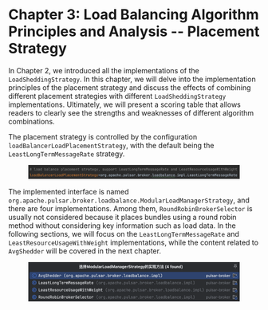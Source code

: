 # Chapter 3: Load Balancing Algorithm Principles and Analysis -- Placement Strategy

In Chapter 2, we introduced all the implementations of the `LoadSheddingStrategy`. In this chapter, we will delve into the implementation principles of the placement strategy and discuss the effects of combining different placement strategies with different `LoadSheddingStrategy` implementations. Ultimately, we will present a scoring table that allows readers to clearly see the strengths and weaknesses of different algorithm combinations.

&#x20;

The placement strategy is controlled by the configuration `loadBalancerLoadPlacementStrategy`, with the default being the `LeastLongTermMessageRate` strategy.

<figure><img src=".gitbook/assets/image (33).png" alt=""><figcaption></figcaption></figure>

The implemented interface is named `org.apache.pulsar.broker.loadbalance.ModularLoadManagerStrategy`, and there are four implementations. Among them, `RoundRobinBrokerSelector` is usually not considered because it places bundles using a round robin method without considering key information such as load data. In the following sections, we will focus on the `LeastLongTermMessageRate` and `LeastResourceUsageWithWeight` implementations, while the content related to `AvgShedder` will be covered in the next chapter.

<figure><img src=".gitbook/assets/image (34).png" alt=""><figcaption></figcaption></figure>













